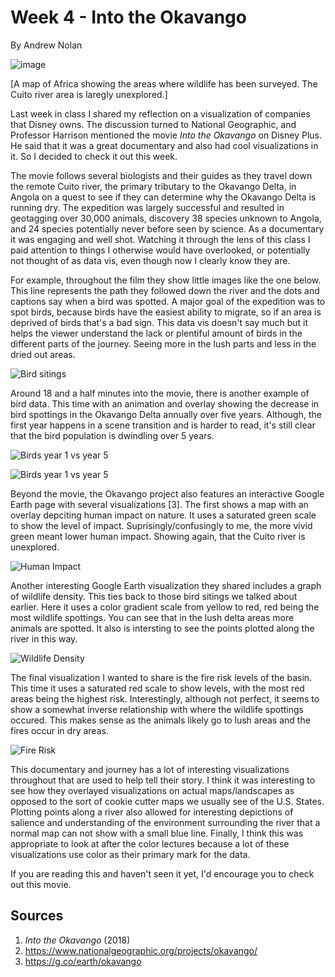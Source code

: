 Week 4 - Into the Okavango
===
By Andrew Nolan

![image](./images/week4/unsurveyed.PNG)

[A map of Africa showing the areas where wildlife has been surveyed. The Cuito river area is laregly unexplored.]

Last week in class I shared my reflection on a visualization of companies that Disney owns. The discussion turned to National Geographic, and Professor Harrison mentioned the movie *Into the Okavango* on Disney Plus. He said that it was a great documentary and also had cool visualizations in it. So I decided to check it out this week.

The movie follows several biologists and their guides as they travel down the remote Cuito river, the primary tributary to the Okavango Delta, in Angola on a quest to see if they can determine why the Okavango Delta is running dry. The expedition was largely successful and resulted in geotagging over 30,000 animals, discovery 38 species unknown to Angola, and 24 species potentially never before seen by science. As a documentary it was engaging and well shot. Watching it through the lens of this class I paid attention to things I otherwise would have overlooked, or potentially not thought of as data vis, even though now I clearly know they are. 

For example, throughout the film they show little images like the one below. This line represents the path they followed down the river and the dots and captions say when a bird was spotted. A major goal of the expedition was to spot birds, because birds have the easiest ability to migrate, so if an area is deprived of birds that's a bad sign. This data vis doesn't say much but it helps the viewer understand the lack or plentiful amount of birds in the different parts of the journey. Seeing more in the lush parts and less in the dried out areas.

![Bird sitings](./images/week4/birds.PNG)

Around 18 and a half minutes into the movie, there is another example of bird data. This time with an animation and overlay showing the decrease in bird spottings in the Okavango Delta annually over five years. Although, the first year happens in a scene transition and is harder to read, it's still clear that the bird population is dwindling over 5 years.

![Birds year 1 vs year 5](./images/week4/year1.PNG)

![Birds year 1 vs year 5](./images/week4/year5.PNG)

Beyond the movie, the Okavango project also features an interactive Google Earth page with several visualizations [3]. The first shows a map with an overlay depciting human impact on nature. It uses a saturated green scale to show the level of impact. Suprisingly/confusingly to me, the more vivid green meant lower human impact. Showing again, that the Cuito river is unexplored.

![Human Impact](./images/week4/humanimpact.PNG)

Another interesting Google Earth visualization they shared includes a graph of wildlife density. This ties back to those bird sitings we talked about earlier. Here it uses a color gradient scale from yellow to red, red being the most wildlife spottings. You can see that in the lush delta areas more animals are spotted. It also is intersting to see the points plotted along the river in this way. 

![Wildlife Density](./images/week4/wildlifedensity.PNG)

The final visualization I wanted to share is the fire risk levels of the basin. This time it uses a saturated red scale to show levels, with the most red areas being the highest risk. Interestingly, although not perfect, it seems to show a somewhat inverse relationship with where the wildlife spottings occured. This makes sense as the animals likely go to lush areas and the fires occur in dry areas. 

![Fire Risk](./images/week4/firerisk.PNG)

This documentary and journey has a lot of interesting visualizations throughout that are used to help tell their story. I think it was interesting to see how they overlayed visualizations on actual maps/landscapes as opposed to the sort of cookie cutter maps we usually see of the U.S. States. Plotting points along a river also allowed for interesting depictions of salience and understanding of the environment surrounding the river that a normal map can not show with a small blue line. Finally, I think this was appropriate to look at after the color lectures because a lot of these visualizations use color as their primary mark for the data.

If you are reading this and haven't seen it yet, I'd encourage you to check out this movie.

Sources
---
1. *Into the Okavango* (2018)
2. https://www.nationalgeographic.org/projects/okavango/
3. https://g.co/earth/okavango
